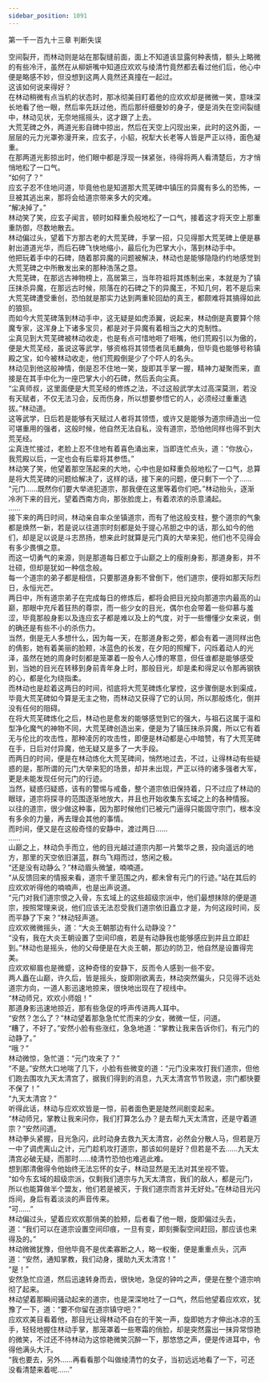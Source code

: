 ```yaml
---
sidebar_position: 1091
---
```

 第一千一百九十三章 判断失误


空间裂开，而林动则是站在那裂缝前面，面上不知道该显露何种表情，额头上略微的有些冷汗，虽然在从柳妍嘴中知道应欢欢与绫清竹竟然都去看过他们后，他心中便是略感不妙，但没想到这两人竟然还真撞在一起过。  
这该如何说来得好？  
在林动稍微有点当机的状态时，那冰彻美目盯着他的应欢欢却是微微一笑，意味深长地看了他一眼，然后率先跃过他，而后那纤细曼妙的身子，便是消失在空间裂缝中，林动见状，无奈地摇摇头，这才跟了上去。  
大荒芜碑之外，两道光影自碑中掠出，然后在天空上闪现出来，此时的这外面，一层层的元力光罩弥漫开来，应玄子，小貂，祝犁大长老等人皆是严正以待，面色凝重。  
在那两道光影掠出时，他们眼中都是浮现一抹紧张，待得将两人看清楚后，方才悄悄地松了一口气。  
“如何了？”  
应玄子忍不住地问道，毕竟他也是知道那大荒芜碑中镇压的异魔有多么的恐怖，一旦被其逃出来，那将会给道宗带来多大的灾难。  
“解决掉了。”  
林动笑了笑，应玄子闻言，顿时如释重负般地松了一口气，接着这才将天空上那重重防御，尽数地散去。  
林动偏过头，望着下方那古老的大荒芜碑，手掌一招，只见得那大荒芜碑上便是暴射出道道光华，而后石碑飞快地缩小，最后化为巴掌大小，落到林动手中。  
他把玩着手中的石碑，随着那异魔的问题被解决，林动也是能够隐隐约约地感觉到大荒芜碑之中所散发出来的那种浩荡之意。  
大荒芜碑，在那远古神物榜上，高居第三，当年符祖将其炼制出来，本就是为了镇压抹杀异魔，在那远古时候，陨落在的石碑之下的异魔王，不知几何，若不是后来大荒芜碑遭受重创，恐怕就是那实力达到两重轮回劫的真王，都颇难将其搞得如此的狼狈。  
而如今大荒芜碑落到林动手中，这无疑是如虎添翼，说起来，林动倒是真要算个除魔专家，这浑身上下诸多宝贝，都是对于异魔有着相当之大的克制性。  
尘真见到大荒芜碑被林动收走，也是有点可惜地咂了咂嘴，他们荒殿引以为傲的，便是大荒芜经，虽说这等武学，够资格将其领悟者凤毛麟角，但毕竟也能够号称镇殿之宝，如今被林动收走，他们荒殿倒是少了个吓人的名头。  
林动见到他这般神情，倒是忍不住地一笑，旋即其手掌一握，精神力凝聚而来，直接是在其手中化为一座巴掌大小的石碑，然后丢向尘真。  
“尘真师叔，这里面便是大荒芜经的修炼之法，不过这般武学太过高深莫测，若没有天赋者，不仅无法习会，反而伤身，所以想要参悟它的人，必须经过重重选拔。”林动道。  
这等武学，日后若是能够有天赋过人者将其领悟，或许又是能够为道宗缔造出一位可堪重用的强者，这般时候，他自然无法自私，没有道宗，恐怕他同样也得不到大荒芜经。  
尘真连忙接过，老脸上忍不住地有着喜色涌出来，当即连忙点头，道：“你放心，我荒殿以后，一定也会有后辈将其参悟。”  
林动笑了笑，他望着那空荡起来的大地，心中也是如释重负般地松了一口气，总算是将大荒芜碑的问题给解决了，这样的话，接下来的问题，便只剩下一个了……  
“元门……既然你们要大举进犯道宗，那我便在这里等着你们吧。”林动抬头，逐渐冷冽下来的目光，望着西南方向，那张脸庞上，有着浓浓的杀意涌起。  
……  
接下来的两日时间，林动亲自率众坐镇道宗，而有了他这般支柱，整个道宗的气象都是焕然一新，若是说以往道宗时刻都是处于提心吊胆之中的话，那么如今的他们，却是足以说是斗志昂扬，想来此时就算是元门真的大举来犯，他们也不见得会有多少畏惧之意。  
而这一切勇气的来源，则是那道每日都立于山巅之上的瘦削身影，那道身影，并不壮硕，但却是犹如一种信念般。  
每一个道宗的弟子都是相信，只要那道身影不曾倒下，他们道宗，便将如那天际烈日，永恒光芒。  
两日中，所有道宗弟子在完成每日的修炼后，都将会把目光投向那道宗内最高的山巅，那眼中充斥着狂热的尊崇，而一些少女的目光，偶尔也会带着一些仰慕与羞涩，毕竟那般身影以及连应玄子都是难以及上的气度，对于一些懵懂少女来说，倒的确还是有些不小的杀伤力。  
当然，倒是无人多想什么，因为每一天，在那道身影之旁，都会有着一道同样出色的倩影，她有着美丽的脸颊，冰蓝色的长发，在夕阳的照耀下，闪烁着动人的光泽，虽然在她的周身时刻都是笼罩着一股令人心悸的寒意，但任谁都是能够感受到，当她的目光在转移到身前青年身上时，那般目光，却是柔和得足以令那再钢铁的心，都是化为绕指柔。  
而林动也是趁着这两日的时间，彻底将大荒芜碑炼化掌控，这步骤倒是水到渠成，毕竟大荒芜碑如今算是无主之物，而林动又获得了它的认同，所以那般炼化，倒并没有任何的阻碍。  
在将大荒芜碑炼化之后，林动也是愈发的能够感觉到它的强大，与祖石这属于温和型净化魔气的神物不同，大荒芜碑创造出来，便是为了镇压抹杀异魔，所以它有着无与伦比的攻击性，那种凌厉的攻击性，即便是林动都是心中暗赞，有了大荒芜碑在手，日后对付异魔，他无疑又是多了一大手段。  
而两日的时间，便是在林动炼化大荒芜碑间，悄然地过去，不过，让得林动有些疑惑的是，那所谓的元门大举来犯的场景，却并未出现，严正以待的诸多强者大军，更是未能发现任何元门的行迹。  
当然，疑惑归疑惑，该有的警惕与戒备，整个道宗依旧保持着，只不过应了林动的眼球，道宗将探寻的范围逐渐地放大，并且也开始收集东玄域之上的各种情报。  
以往的道宗，很少做这种事，因为那时候他们已被元门逼得只能固守宗门，根本没有多余的力量，再去理会其他的事情。  
而时间，便又是在这般奇怪的安静中，渡过两日……  
……  
山巅之上，林动负手而立，他的目光越过道宗内那一片繁华之景，投向遥远的地方，那里的天空依旧湛蓝，群鸟飞翔而过，悠闲之极。  
“还是没有动静么？”林动眉头微皱，喃喃道。  
“从反馈回来的情报来看，道宗千里范围之内，都未曾有元门的行迹。”站在其后的应欢欢听得他的喃喃声，也是出声说道。  
“元门对我们道宗恨之入骨，东玄域上的这些超级宗派中，他们最想抹除的便是道宗，按照常理来说，他们应该无法忍受我们道宗依旧矗立才是，为何这段时间，反而平静了下来？”林动轻声道。  
应欢欢微微摇头，道：“大炎王朝那边有什么动静没？”  
“没有，我在大炎王朝设置了空间印痕，若是有动静我也能够感应到并且立即赶到。”林动也是摇头，他的父母便是在大炎王朝，那边的防卫，他自然是设置得完美。  
应欢欢柳眉也是微蹙，这种奇怪的安静下，反而令人感到一些不安。  
两人矗在山巅，许久后，皆是摇头，旋即刚欲离去，林动突然偏头，只见得不远处道宗方向，一道人影迅速地掠来，很快地出现在了视线中。  
“林动师兄，欢欢小师姐！”  
那道身影迅速地掠近，那有些急促的呼声传进两人耳中。  
“安然？怎么了？”林动望着那急急忙忙而来的少女，微微一怔，问道。  
“糟了，不好了。”安然小脸有些涨红，急急地道：“掌教让我来告诉你们，有元门的动静了。”  
“哦？”  
林动微惊，急忙道：“元门攻来了？”  
“不是。”安然大口地喘了几下，小脸有些微变的道：“元门没来攻打我们道宗，但他们跑去围攻九天太清宫了，据我们得到的消息，九天太清宫节节败退，宗门都快要不保了！”  
“九天太清宫？”  
听得此话，林动与应欢欢皆是一惊，前者面色更是陡然间剧变起来。  
“林动师兄，掌教让我来问你，我们打算怎么办？是去帮九天太清宫，还是守着道宗？”安然问道。  
林动拳头紧握，目光急闪，此时动身去救九天太清宫，必然会分散人马，但若是万一中了调虎离山之计，元门趁机攻打道宗，那该如何是好？但若是不去……九天太清宫必破无疑，而那时……绫清竹恐怕也难逃此难。  
想到那清傲得令他始终无法忘怀的女子，林动显然是无法对其坐视不管。  
“如今东玄域的超级宗派，仅剩我们道宗与九天太清宫，我们的敌人，都是元门，所以也能算做半个盟友，他们若是被灭，于我们道宗而言并无好处。”在林动目光闪烁间，身后有着淡淡的声音传来。  
“可……”  
林动偏过头，望着应欢欢那俏美的脸颊，后者看了他一眼，旋即偏过头去，道：“我们可以在道宗设置空间印痕，一旦有变，即刻撕裂空间赶回，那应该也来得及的。”  
林动微微犹豫，但他毕竟不是优柔寡断之人，略一权衡，便是重重点头，沉声道：“安然，通知掌教，我们动身，援助九天太清宫！”  
“是！”  
安然急忙应道，然后迅速转身而去，很快地，急促的钟吟之声，便是在整个道宗响彻了起来。  
林动望着那瞬间骚动起来的道宗，也是深深地吐了一口气，然后他望着应欢欢，犹豫了一下，道：“要不你留在道宗镇守吧？”  
应欢欢美目看着他，那目光让得林动不自在的干笑一声，旋即她方才伸出冰凉的玉手，轻轻地握住林动手掌，那笼罩着一些寒霜的俏脸，却是突然露出一抹异常惊艳的微笑，不过还不待林动为这惊艳微笑沉醉一下，那悠悠之声，便是传进耳中，令得他满头大汗。  
“我也要去，另外……再看看那个叫做绫清竹的女子，当初远远地看了一下，可还没看清楚来着呢……”  
  
  
